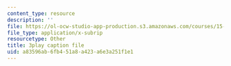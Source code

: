 ```yaml
---
content_type: resource
description: ''
file: https://ol-ocw-studio-app-production.s3.amazonaws.com/courses/15-071-the-analytics-edge-spring-2017/a83596ab6fb451a8a423a6e3a251f1e1_ozQJncmJYk.vtt
file_type: application/x-subrip
resourcetype: Other
title: 3play caption file
uid: a83596ab-6fb4-51a8-a423-a6e3a251f1e1
---
```


